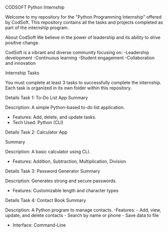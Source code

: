 CODSOFT Python Internship

Welcome to my repository for the "Python Programming Internship" offered by CodSoft. This repository contains all the tasks and projects completed as part of the internship program.

About CodSoft
We believe in the power of leadership and its ability to drive positive change.

CodSoft is a vibrant and diverse community focusing on:
-Leadership development
-Continuous learning
-Student engagement
-Collaboration and innovation

Internship Tasks

You must complete at least 3 tasks to successfully complete the internship. Each task is organized in its own folder within this repository.

Details
  Task 1: To-Do List App 
Summary

   Description: A simple Python-based to-do list application.
  - Features: Add, delete, and update tasks.
  - Tech Used: Python (CLI)
  



Details
  Task 2: Calculator App 

Summary

  Description: A basic calculator using CLI.
  - Features: Addition, Subtraction, Multiplication, Division



Details
  Task 3: Password Generator
Summary

 Description: Generates strong and secure passwords.
  - Features: Customizable length and character types


Details
 Task 4: Contact Book
Summary

 Description: A Python program to manage contacts.
  -Features:
    - Add, view, update, and delete contacts
    - Search by name or phone
    - Save data to file
  - Interface: Command-Line
